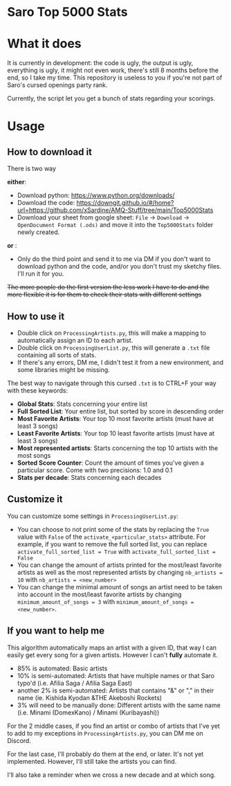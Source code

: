 # Saro Top 5000 Stats

# What it does
It is currently in development: the code is ugly, the output is ugly, everything is ugly, it might not even work, there's still 8 months before the end, so I take my time.
This repository is useless to you if you're not part of Saro's cursed openings party rank.

Currently, the script let you get a bunch of stats regarding your scorings.

# Usage
## **How to download it**

There is two way 

**either**:
- Download python: <https://www.python.org/downloads/>
- Download the code: <https://downgit.github.io/#/home?url=https://github.com/xSardine/AMQ-Stuff/tree/main/Top5000Stats>
- Download your sheet from google sheet: `File` → `Download` → `OpenDocument Format (.ods)` and move it into the `Top5000Stats` folder newly created.

**or** :
- Only do the third point and send it to me via DM if you don't want to download python and the code, and/or you don't trust my sketchy files. I'll run it for you.

~~The more people do the first version the less work I have to do and the more flexible it is for them to check their stats with different settings~~

## **How to use it**

- Double click on `ProcessingArtists.py`, this will make a mapping to automatically assign an ID to each artist.
- Double click on `ProcessingUserList.py`, this will generate a `.txt` file containing all sorts of stats.
- If there's any errors, DM me, I didn't test it from a new environment, and some libraries might be missing.

The best way to navigate through this cursed `.txt` is to CTRL+F your way with these keywords:
- **Global Stats**: Stats concerning your entire list
- **Full Sorted List**: Your entire list, but sorted by score in descending order
- **Most Favorite Artists**: Your top 10 most favorite artists (must have at least 3 songs)
- **Least Favorite Artists**: Your top 10 least favorite artists (must have at least 3 songs)
- **Most represented artists**: Starts concerning the top 10 artists with the most songs
- **Sorted Score Counter**: Count the amount of times you've given a particular score. Come with two precisions: 1.0 and 0.1
- **Stats per decade**: Stats concerning each decades


## **Customize it**

You can customize some settings in `ProcessingUserList.py`:
- You can choose to not print some of the stats by replacing the `True` value with `False` of the `activate_<particular_stats>` attribute. For example, if you want to remove the full sorted list, you can replace `activate_full_sorted_list = True` with `activate_full_sorted_list = False`
- You can change the amount of artists printed for the most/least favorite artists as well as the most represented artists by changing `nb_artists = 10` with `nb_artists = <new_number>`
- You can change the minimal amount of songs an artist need to be taken into account in the most/least favorite artists by changing `minimum_amount_of_songs = 3` with `minimum_amount_of_songs = <new_number>`.

## If you want to help me

This algorithm automatically maps an artist with a given ID, that way I can easily get every song for a given artists. However I can't **fully** automate it.

- 85% is automated: Basic artists
- 10% is semi-automated: Artists that have multiple names or that Saro typo'd (i.e. Afilia Saga / Afilia Saga East)
- another 2% is semi-automated: Artists that contains "&" or "," in their name (ie. Kishida Kyodan &THE Akeboshi Rockets)
- 3% will need to be manually done: Different artists with the same name (i.e. Minami (DomexKano) / Minami (Kuribayashi))

For the 2 middle cases, if you find an artist or combo of artists that I've yet to add to my exceptions in `ProcessingArtists.py`, you can DM me on Discord.

For the last case, I'll probably do them at the end, or later. It's not yet implemented. However, I'll still take the artists you can find.

I'll also take a reminder when we cross a new decade and at which song.
